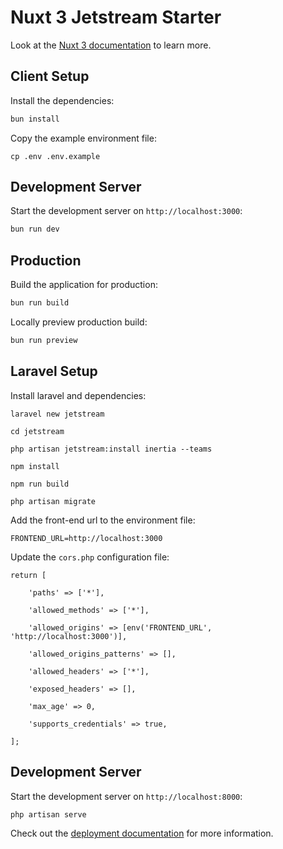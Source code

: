 # Nuxt 3 Jetstream Starter

Look at the [Nuxt 3 documentation](https://nuxt.com/docs/getting-started/introduction) to learn more.

## Client Setup

Install the dependencies:

```bash
bun install
```

Copy the example environment file:

```
cp .env .env.example
```

## Development Server

Start the development server on `http://localhost:3000`:

```bash
bun run dev
```

## Production

Build the application for production:

```bash
bun run build
```

Locally preview production build:
```bash
bun run preview
```

## Laravel Setup

Install laravel and dependencies:

```
laravel new jetstream

cd jetstream

php artisan jetstream:install inertia --teams

npm install

npm run build

php artisan migrate
```

Add the front-end url to the environment file:

```
FRONTEND_URL=http://localhost:3000
```

Update the `cors.php` configuration file:

```
return [

    'paths' => ['*'],

    'allowed_methods' => ['*'],

    'allowed_origins' => [env('FRONTEND_URL', 'http://localhost:3000')],

    'allowed_origins_patterns' => [],

    'allowed_headers' => ['*'],

    'exposed_headers' => [],

    'max_age' => 0,

    'supports_credentials' => true,

];
```

## Development Server

Start the development server on `http://localhost:8000`:

```bash
php artisan serve
```

Check out the [deployment documentation](https://nuxt.com/docs/getting-started/deployment) for more information.
